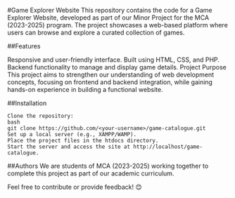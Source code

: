 #Game Explorer Website
This repository contains the code for a Game Explorer Website, developed as part of our Minor Project for the MCA (2023-2025) program. The project showcases a web-based platform where users can browse and explore a curated collection of games.

##Features

Responsive and user-friendly interface.
Built using HTML, CSS, and PHP.
Backend functionality to manage and display game details.
Project Purpose
This project aims to strengthen our understanding of web development concepts, focusing on frontend and backend integration, while gaining hands-on experience in building a functional website.

##Installation
```
Clone the repository:
bash
git clone https://github.com/<your-username>/game-catalogue.git  
Set up a local server (e.g., XAMPP/WAMP).
Place the project files in the htdocs directory.
Start the server and access the site at http://localhost/game-catalogue.
```
##Authors
We are students of MCA (2023-2025) working together to complete this project as part of our academic curriculum.

Feel free to contribute or provide feedback! 😊
